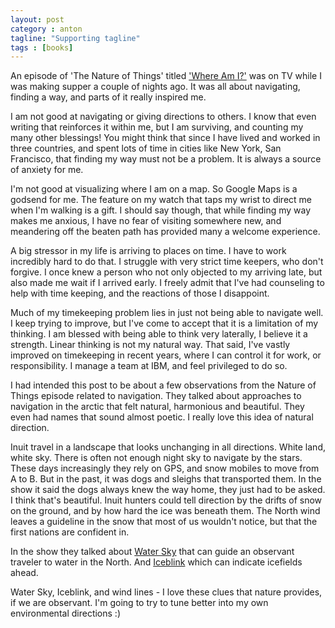 ```yaml
---
layout: post
category : anton
tagline: "Supporting tagline"
tags : [books]
---
```


An episode of 'The Nature of Things' titled ['Where Am I?'](https://www.cbc.ca/natureofthings/m/episodes/where-am-i) was on TV while I was making supper a couple of nights ago. It was all about navigating, finding a way, and parts of it really inspired me.

I am not good at navigating or giving directions to others. I know that even writing that reinforces it within me, but I am surviving, and counting my many other blessings! You might think that since I have lived and worked in three countries, and spent lots of time in cities like New York, San Francisco, that finding my way must not be a problem. It is always a source of anxiety for me.

I'm not good at visualizing where I am on a map. So Google Maps is a godsend for me. The feature on my watch that taps my wrist to direct me when I'm walking is a gift. I should say though, that while finding my way makes me anxious, I have no fear of visiting somewhere new, and meandering off the beaten path has provided many a welcome experience.

A big stressor in my life is arriving to places on time. I have to work incredibly hard to do that. I struggle with very strict time keepers, who don't forgive. I once knew a person who not only objected to my arriving late, but also made me wait if I arrived early. I freely admit that I've had counseling to help with time keeping, and the reactions of those I disappoint.

Much of my timekeeping problem lies in just not being able to navigate well. I keep trying to improve, but I've come to accept that it is a limitation of my thinking. I am blessed with being able to think very laterally, I believe it a strength. Linear thinking is not my natural way. That said, I've vastly improved on timekeeping in recent years, where I can control it for work, or responsibility. I manage a team at IBM, and feel privileged to do so.

I had intended this post to be about a few observations from the Nature of Things episode related to navigation. They talked about approaches to navigation in the arctic that felt natural, harmonious and beautiful. They even had names that sound almost poetic. I really love this idea of natural direction.

Inuit travel in a landscape that looks unchanging in all directions. White land, white sky. There is often not enough night sky to navigate by the stars. These days increasingly they rely on GPS, and snow mobiles to move from A to B. But in the past, it was dogs and sleighs that transported them. In the show it said the dogs always knew the way home, they just had to be asked. I think that's beautiful. Inuit hunters could tell direction by the drifts of snow on the ground, and by how hard the ice was beneath them. The North wind leaves a guideline in the snow that most of us wouldn't notice, but that the first nations are confident in.

In the show they talked about [Water Sky](https://en.wikipedia.org/wiki/Water_sky) that can guide an observant traveler to water in the North. And [Iceblink](https://en.wikipedia.org/wiki/Iceblink) which can indicate icefields ahead.

Water Sky, Iceblink, and wind lines - I love these clues that nature provides, if we are observant. I'm going to try to tune better into my own environmental directions :)
